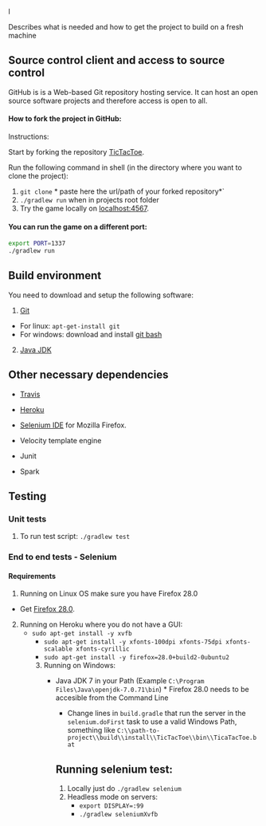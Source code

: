 l

Describes what is needed and how to get the project to build on a fresh machine

## Source control client and access to source control

GitHub is is a Web-based Git repository hosting service. It can host an open source software projects and therefore access is open to all.

#### How to fork the project in GitHub:
Instructions:

Start by forking the repository [TicTacToe](https://github.com/arnarleifs/TicTacToe).

Run the following command in shell (in the directory where you want to clone the project):

1. `git clone` * paste here the url/path of your forked repository*`
2. `./gradlew run` when in projects root folder
3. Try the game locally on [localhost:4567](http://localhost:4567).

#### You can run the game on a different port:
```sh
export PORT=1337
./gradlew run
```

## Build environment

You need to download and setup the following software:

1. [Git](https://help.github.com/articles/set-up-git/)
* For linux: `apt-get-install git`
* For windows: download and install [git bash](http://git-scm.com/download/win)

2. [Java JDK](http://docs.oracle.com/javase/7/docs/webnotes/install/)

## Other necessary dependencies

 * [Travis](https://travis-ci.org/)

 * [Heroku](https://signup.heroku.com/identity)

 * [Selenium IDE](http://www.seleniumhq.org/download/) for Mozilla Firefox. 

 * Velocity template engine

 * Junit

 * Spark

 ## Testing
 ### Unit tests
 1. To run test script:
 `./gradlew test`

 ### End to end tests - Selenium
 #### Requirements
 1. Running on Linux OS make sure you have Firefox 28.0
 * Get [Firefox 28.0](https://ftp.mozilla.org/pub/mozilla.org/firefox/releases/28.0/).
 2. Running on Heroku where you do not have a GUI:
     * `sudo apt-get install -y xvfb`
         * `sudo apt-get install -y xfonts-100dpi xfonts-75dpi xfonts-scalable xfonts-cyrillic`
	     * `sudo apt-get install -y firefox=28.0+build2-0ubuntu2`
	     3. Running on Windows:
	        * Java JDK 7 in your Path (Example `C:\Program Files\Java\openjdk-7.0.71\bin`)
		   * Firefox 28.0 needs to be accesible from the Command Line
		      * Change lines in `build.gradle` that run the server in the `selenium.doFirst` task to use a valid Windows Path, something like `C:\\path-to-project\\build\\install\\TicTacToe\\bin\\TicaTacToe.bat`

		      ## Running selenium test:
		      1. Locally just do `./gradlew selenium`
		      2. Headless mode on servers:
		          * `export DISPLAY=:99`
			      * `./gradlew seleniumXvfb`

